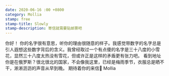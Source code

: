 ```yaml
---
date: 2020-06-16 :00 +0800
category: Mollia
stamp: free
stamp-title: Slowly
stamp-description: 寄信就需要贴邮票吧
---
```


你好！
你的名字很有意思，听你的理由很随意的样子。我感觉带数字的名字总是引人遐想这些数字背后的含义。我曾经取过一个有点傻的名字是三十八度的小雪花，显然三十八度太热没有雪花，但或许正是这样的矛盾更有张力吧。
看到地址你是在俄罗斯？很北很北的国家，不会像我这里，已经是梅雨季节，衣服总是晒不干，淅淅沥沥的声音从早到晚。
期待着你的来信📩
Mollia